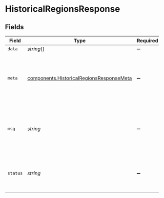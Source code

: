 # HistoricalRegionsResponse


## Fields

| Field                                                                                            | Type                                                                                             | Required                                                                                         | Description                                                                                      |
| ------------------------------------------------------------------------------------------------ | ------------------------------------------------------------------------------------------------ | ------------------------------------------------------------------------------------------------ | ------------------------------------------------------------------------------------------------ |
| `data`                                                                                           | *string*[]                                                                                       | :heavy_minus_sign:                                                                               | N/A                                                                                              |
| `meta`                                                                                           | [components.HistoricalRegionsResponseMeta](../../models/shared/historicalregionsresponsemeta.md) | :heavy_minus_sign:                                                                               | Meta information about the scope of the query in a human readable format.                        |
| `msg`                                                                                            | *string*                                                                                         | :heavy_minus_sign:                                                                               | If the query was not successful, this will provide a string that explains why.                   |
| `status`                                                                                         | *string*                                                                                         | :heavy_minus_sign:                                                                               | Whether or not we were able to successfully execute the query.                                   |